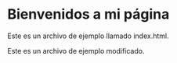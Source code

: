<!DOCTYPE html>
<html lang="es">
<head>
    <meta charset="UTF-8">
    <meta http-equiv="X-UA-Compatible" content="IE=edge">
    <meta name="viewport" content="width=device-width, initial-scale=1.0">
    <title>Mi Página Web</title>
</head>
<body>
    <h1>Bienvenidos a mi página</h1>
    <p>Este es un archivo de ejemplo llamado index.html.</p>
    <p>Este es un archivo de ejemplo modificado.</p>
</body>
</html>
